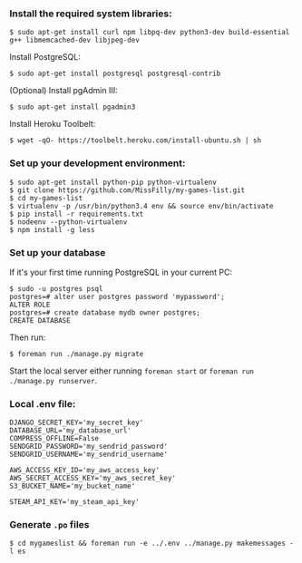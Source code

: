 ### Install the required system libraries:

    $ sudo apt-get install curl npm libpq-dev python3-dev build-essential g++ libmemcached-dev libjpeg-dev

Install PostgreSQL:

    $ sudo apt-get install postgresql postgresql-contrib

(Optional) Install pgAdmin III:

    $ sudo apt-get install pgadmin3

Install Heroku Toolbelt:

    $ wget -qO- https://toolbelt.heroku.com/install-ubuntu.sh | sh

### Set up your development environment:

    $ sudo apt-get install python-pip python-virtualenv
    $ git clone https://github.com/MissFilly/my-games-list.git
    $ cd my-games-list
    $ virtualenv -p /usr/bin/python3.4 env && source env/bin/activate
    $ pip install -r requirements.txt
    $ nodeenv --python-virtualenv
    $ npm install -g less

### Set up your database

If it's your first time running PostgreSQL in your current PC:

    $ sudo -u postgres psql
    postgres=# alter user postgres password 'mypassword';
    ALTER ROLE
    postgres=# create database mydb owner postgres;
    CREATE DATABASE

Then run:

    $ foreman run ./manage.py migrate

Start the local server either running `foreman start` or `foreman run ./manage.py runserver`.

### Local .env file:

    DJANGO_SECRET_KEY='my_secret_key'
    DATABASE_URL='my_database_url'
    COMPRESS_OFFLINE=False
    SENDGRID_PASSWORD='my_sendrid_password'
    SENDGRID_USERNAME='my_sendrid_username'
    
    AWS_ACCESS_KEY_ID='my_aws_access_key'
    AWS_SECRET_ACCESS_KEY='my_aws_secret_key'
    S3_BUCKET_NAME='my_bucket_name'
    
    STEAM_API_KEY='my_steam_api_key'

### Generate `.po` files

    $ cd mygameslist && foreman run -e ../.env ../manage.py makemessages -l es
